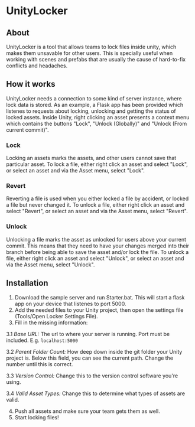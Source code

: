# UnityLocker
## About
UnityLocker is a tool that allows teams to lock files inside unity, which makes them unsavable for other users. This is specially useful when working with scenes and prefabs that are usually the cause of hard-to-fix conflicts and headaches.

## How it works
UnityLocker needs a connection to some kind of server instance, where lock data is stored. As an example, a Flask app has been provided which listenes to requests about locking, unlocking and getting the status of locked assets. 
Inside Unity, right clicking an asset presents a context menu which contains the buttons "Lock", "Unlock (Globally)" and "Unlock (From current commit)".

### Lock
Locking an assets marks the assets, and other users cannot save that particular asset. To lock a file, either right click an asset and select "Lock", or select an asset and via the Asset menu, select "Lock".

### Revert
Reverting a file is used when you either locked a file by accident, or locked a file but never changed it. To unlock a file, either right click an asset and select "Revert", or select an asset and via the Asset menu, select "Revert".

### Unlock
Unlocking a file marks the asset as unlocked for users above your current commit. This means that they need to have your changes merged into their branch before being able to save the asset and/or lock the file. To unlock a file, either right click an asset and select "Unlock", or select an asset and via the Asset menu, select "Unlock".

## Installation
1. Download the sample server and run Starter.bat. This will start a flask app on your device that listenes to port 5000.
2. Add the needed files to your Unity project, then open the settings file (Tools/Open Locker Settings File).
3. Fill in the missing information:

3.1 _Base URL:_ The url to where your server is running. Port must be included. E.g. `localhost:5000`

3.2 _Parent Folder Count:_ How deep down inside the git folder your Unity project is. Below this field, you can see the current path. Change the number until this is correct.

3.3 _Version Control:_ Change this to the version control software you're using.

3.4 _Valid Asset Types:_ Change this to determine what types of assets are valid.

4. Push all assets and make sure your team gets them as well.
5. Start locking files!

